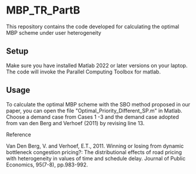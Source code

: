 # MBP_TR_PartB
This repository contains the code developed for calculating the optimal MBP scheme under user heterogeneity


## Setup

Make sure you have installed Matlab 2022 or later versions on your laptop. The code will invoke the Parallel Computing Toolbox for matlab. 


## Usage 

To calculate the optimal MBP scheme with the SBO method proposed in our paper, you can open the file "Optimal_Priority_Different_SP.m" in Matlab. Choose a demand case from Cases 1 -3 and the demand case adopted from van den Berg and Verhoef (2011) by revising line 13.





Reference

Van Den Berg, V. and Verhoef, E.T., 2011. Winning or losing from dynamic bottleneck congestion pricing?: The distributional effects of road pricing with heterogeneity in values of time and schedule delay. Journal of Public Economics, 95(7-8), pp.983-992.
